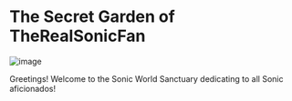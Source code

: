 #  The Secret Garden of TheRealSonicFan

![image](https://vignette.wikia.nocookie.net/sonic/images/2/2d/TSR_Sonic.png)

Greetings! Welcome to the Sonic World Sanctuary dedicating to all Sonic aficionados!
